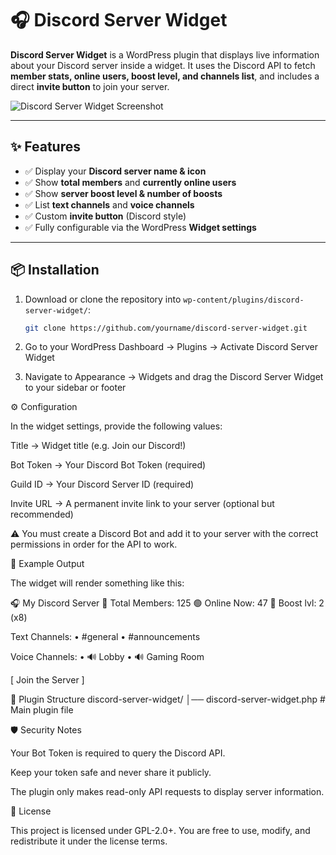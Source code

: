 # 🎧 Discord Server Widget

**Discord Server Widget** is a WordPress plugin that displays live information about your Discord server inside a widget. It uses the Discord API to fetch **member stats, online users, boost level, and channels list**, and includes a direct **invite button** to join your server.

![Discord Server Widget Screenshot](screenshot.png)

---

## ✨ Features

- ✅ Display your **Discord server name & icon**  
- ✅ Show **total members** and **currently online users**  
- ✅ Show **server boost level & number of boosts**  
- ✅ List **text channels** and **voice channels**  
- ✅ Custom **invite button** (Discord style)  
- ✅ Fully configurable via the WordPress **Widget settings**  

---

## 📦 Installation

1. Download or clone the repository into `wp-content/plugins/discord-server-widget/`:
   ```bash
   git clone https://github.com/yourname/discord-server-widget.git
2. Go to your WordPress Dashboard → Plugins → Activate Discord Server Widget

3. Navigate to Appearance → Widgets and drag the Discord Server Widget to your sidebar or footer

⚙️ Configuration

In the widget settings, provide the following values:

Title → Widget title (e.g. Join our Discord!)

Bot Token → Your Discord Bot Token (required)

Guild ID → Your Discord Server ID (required)

Invite URL → A permanent invite link to your server (optional but recommended)

⚠️ You must create a Discord Bot and add it to your server with the correct permissions in order for the API to work.

🚀 Example Output

The widget will render something like this:

🎧 My Discord Server
👥 Total Members: 125
🟢 Online Now: 47
🚀 Boost lvl: 2 (x8)

Text Channels:
• #general
• #announcements

Voice Channels:
• 🔊 Lobby
• 🔊 Gaming Room

[ Join the Server ]

📂 Plugin Structure
discord-server-widget/
│── discord-server-widget.php   # Main plugin file

🛡️ Security Notes

Your Bot Token is required to query the Discord API.

Keep your token safe and never share it publicly.

The plugin only makes read-only API requests to display server information.

📜 License

This project is licensed under GPL-2.0+.
You are free to use, modify, and redistribute it under the license terms.
